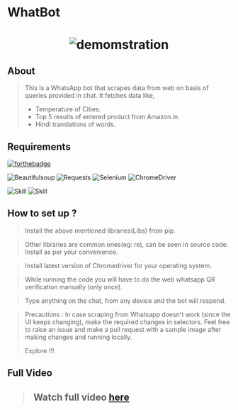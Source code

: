 <h1> WhatBot <h1> 
  
<div align="center"> 
  
  ![demomstration](https://i.imgur.com/XPFM3Ky.gif) 
  
</div>
<h2> About </h2>
  
> This is a WhatsApp bot that scrapes data from web on basis of queries provided in chat.
> It fetches data like,
> <ul>
>   <li> Temperature of Cities. </li>
>   <li> Top 5 results of entered product from Amazon.in. </li>
>   <li> Hindi translations of words. </li> 
> </ul>
> 

<h2> Requirements </h2>  

[![forthebadge](https://forthebadge.com/images/badges/made-with-python.svg)](https://forthebadge.com) 
<p>
<img alt="Beautifulsoup" src="https://img.shields.io/badge/Lib-BeautifulSoup-green" />
<img alt="Requests" src="https://img.shields.io/badge/Lib-Requests-green" />
<img alt="Selenium" src="https://img.shields.io/badge/Lib-Selenium-green" />
<img alt="ChromeDriver" src="https://img.shields.io/badge/Webdriver-Chromedriver-red" />
</p>
<p>
<img alt="Skill" src="https://img.shields.io/badge/Skill-Web_Scraping-orange" />
<img alt="Skill" src="https://img.shields.io/badge/Skill-Web_Crawling-orange" />
</p>

<h2> How to set up ? </h2>

> Install the above mentioned libraries(Libs) from pip.

> Other libraries are common ones(eg: re), can be seen in source code. Install as per your convenience.

> Install latest version of Chromedriver for your operating system.

> While running the code you will have to do the web whatsapp QR verification manually (only once).

> Type anything on the chat, from any device and the bot will respond.

> Precautions : In case scraping from Whatsapp doesn't work (since the UI keeps changing), make the required changes in selectors. Feel free to raise an issue and make a pull request with a sample image after making changes and running locally.

> Explore !!!

<h2> Full Video <h2>
  
> Watch full video <a href="https://www.linkedin.com/posts/sudheer-tripathi-384239147_webcrawling-automation-web-activity-6545618381054234625-l0Ns">here</a>
